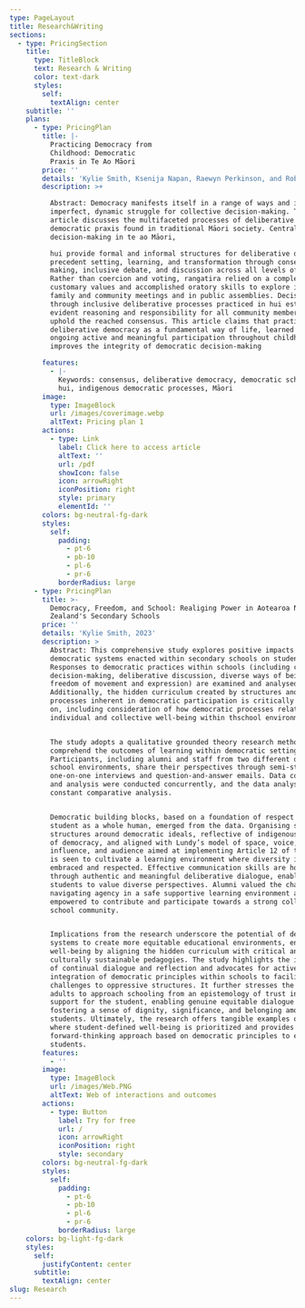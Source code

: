 ```yaml
---
type: PageLayout
title: Research&Writing
sections:
  - type: PricingSection
    title:
      type: TitleBlock
      text: Research & Writing
      color: text-dark
      styles:
        self:
          textAlign: center
    subtitle: ''
    plans:
      - type: PricingPlan
        title: |-
          Practicing Democracy from
          Childhood: Democratic
          Praxis in Te Ao Māori
        price: ''
        details: 'Kylie Smith, Ksenija Napan, Raewyn Perkinson, and Roberta Hunter'
        description: >+

          Abstract: Democracy manifests itself in a range of ways and is an
          imperfect, dynamic struggle for collective decision-making. This
          article discusses the multifaceted processes of deliberative
          democratic praxis found in traditional Māori society. Central to
          decision-making in te ao Māori,

          hui provide formal and informal structures for deliberative democracy,
          precedent setting, learning, and transformation through consensus
          making, inclusive debate, and discussion across all levels of society.
          Rather than coercion and voting, rangatira relied on a complex mix of
          customary values and accomplished oratory skills to explore issues in
          family and community meetings and in public assemblies. Decisions made
          through inclusive deliberative processes practiced in hui established
          evident reasoning and responsibility for all community members to
          uphold the reached consensus. This article claims that practicing
          deliberative democracy as a fundamental way of life, learned through
          ongoing active and meaningful participation throughout childhood,
          improves the integrity of democratic decision-making

        features:
          - |-
            Keywords: consensus, deliberative democracy, democratic schooling,
            hui, indigenous democratic processes, Māori
        image:
          type: ImageBlock
          url: /images/coverimage.webp
          altText: Pricing plan 1
        actions:
          - type: Link
            label: Click here to access article
            altText: ''
            url: /pdf
            showIcon: false
            icon: arrowRight
            iconPosition: right
            style: primary
            elementId: ''
        colors: bg-neutral-fg-dark
        styles:
          self:
            padding:
              - pt-6
              - pb-10
              - pl-6
              - pr-6
            borderRadius: large
      - type: PricingPlan
        title: >-
          Democracy, Freedom, and School: Realiging Power in Aotearoa New
          Zealand's Secondary Schools
        price: ''
        details: 'Kylie Smith, 2023'
        description: >
          Abstract: This comprehensive study explores positive impacts of
          democratic systems enacted within secondary schools on students.
          Responses to democratic practices within schools (including collective
          decision-making, deliberative discussion, diverse ways of being, and
          freedom of movement and expression) are examined and analysed.
          Additionally, the hidden curriculum created by structures and
          processes inherent in democratic participation is critically reflected
          on, including consideration of how democratic processes relate to
          individual and collective well-being within thschool environment.


          The study adopts a qualitative grounded theory research methodology to
          comprehend the outcomes of learning within democratic settings.
          Participants, including alumni and staff from two different democratic
          school environments, share their perspectives through semi-structured
          one-on-one interviews and question-and-answer emails. Data collection
          and analysis were conducted concurrently, and the data analysed using
          constant comparative analysis.


          Democratic building blocks, based on a foundation of respect for the
          student as a whole human, emerged from the data. Organising school
          structures around democratic ideals, reflective of indigenous models
          of democracy, and aligned with Lundy’s model of space, voice,
          influence, and audience aimed at implementing Article 12 of the UNCRC,
          is seen to cultivate a learning environment where diversity is
          embraced and respected. Effective communication skills are honed
          through authentic and meaningful deliberative dialogue, enabling
          students to value diverse perspectives. Alumni valued the challenge of
          navigating agency in a safe supportive learning environment and felt
          empowered to contribute and participate towards a strong collective
          school community.


          Implications from the research underscore the potential of democratic
          systems to create more equitable educational environments, enhancing
          well-being by aligning the hidden curriculum with critical and
          culturally sustainable pedagogies. The study highlights the importance
          of continual dialogue and reflection and advocates for active
          integration of democratic principles within schools to facilitate
          challenges to oppressive structures. It further stresses the need for
          adults to approach schooling from an epistemology of trust in and
          support for the student, enabling genuine equitable dialogue and
          fostering a sense of dignity, significance, and belonging among
          students. Ultimately, the research offers tangible examples of schools
          where student-defined well-being is prioritized and provides a
          forward-thinking approach based on democratic principles to empower
          students.
        features:
          - ''
        image:
          type: ImageBlock
          url: /images/Web.PNG
          altText: Web of interactions and outcomes
        actions:
          - type: Button
            label: Try for free
            url: /
            icon: arrowRight
            iconPosition: right
            style: secondary
        colors: bg-neutral-fg-dark
        styles:
          self:
            padding:
              - pt-6
              - pb-10
              - pl-6
              - pr-6
            borderRadius: large
    colors: bg-light-fg-dark
    styles:
      self:
        justifyContent: center
      subtitle:
        textAlign: center
slug: Research
---
```

